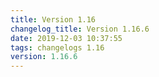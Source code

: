 ```yaml
---
title: Version 1.16
changelog_title: Version 1.16.6
date: 2019-12-03 10:37:55 
tags: changelogs 1.16
version: 1.16.6
---
```

<script src="https://gist.github.com/spinnaker-release/b200688131077600c458b07e0ae88052.js"/>